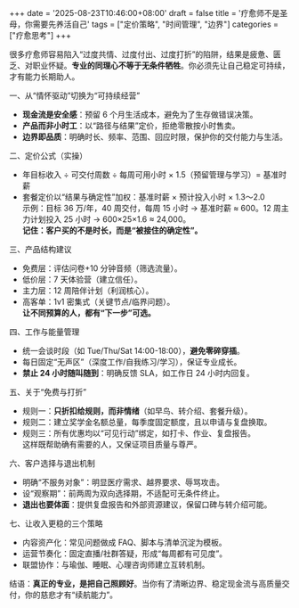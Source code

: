 +++
date = '2025-08-23T10:46:00+08:00'
draft = false
title = '疗愈师不是圣母，你需要先养活自己'
tags = ["定价策略", "时间管理", "边界"]
categories = ["疗愈思考"]
+++

很多疗愈师容易陷入“过度共情、过度付出、过度打折”的陷阱，结果是疲惫、匮乏、对职业怀疑。**专业的同理心不等于无条件牺牲**。你必须先让自己稳定可持续，才有能力长期助人。

一、从“情怀驱动”切换为“可持续经营”
- **现金流是安全感**：预留 6 个月生活成本，避免为了生存做错误决策。  
- **产品而非小时工**：以“路径与结果”定价，拒绝零散按小时售卖。  
- **边界即品质**：明确时长、频率、范围、回应时限，保护你的交付能力与生活。

二、定价公式（实操）
- 年目标收入 ÷ 可交付周数 ÷ 每周可用小时 × 1.5（预留管理与学习）= 基准时薪  
- 套餐定价以“结果与确定性”加权：基准时薪 × 预计投入小时 × 1.3～2.0  
示例：目标 36 万/年，40 周交付，每周 15 小时 → 基准时薪 ≈ 600。12 周主力计划投入 25 小时 → 600×25×1.6 ≈ 24,000。  
**记住：客户买的不是时长，而是“被接住的确定性”。**

三、产品结构建议
- 免费层：评估问卷+10 分钟音频（筛选流量）。  
- 低价层：7 天体验营（建立信任）。  
- 主力层：12 周陪伴计划（利润核心）。  
- 高客单：1v1 密集式（关键节点/临界问题）。  
**让不同预算的人，都有“下一步”可选。**

四、工作与能量管理
- 统一会谈时段（如 Tue/Thu/Sat 14:00-18:00），**避免零碎穿插**。  
- 每日固定“无声区”（深度工作/自我练习/学习），保证专业成长。  
- **禁止 24 小时随叫随到**：明确反馈 SLA，如工作日 24 小时内回复。

五、关于“免费与打折”
- 规则一：**只折扣给规则，而非情绪**（如早鸟、转介绍、套餐升级）。  
- 规则二：建立奖学金名额总量，每季度固定额度，且以申请与复盘换取。  
- 规则三：所有优惠均以“可见行动”绑定，如打卡、作业、复盘报告。  
这样既帮助确有需要的人，又保证项目质量与尊严。

六、客户选择与退出机制
- 明确“不服务对象”：明显医疗需求、越界要求、辱骂攻击。  
- 设“观察期”：前两周为双向选择期，不适配可无条件终止。  
- **退出也要体面**：提供复盘报告和外部资源建议，保留口碑与转介绍可能。

七、让收入更稳的三个策略
- 内容资产化：常见问题做成 FAQ、脚本与清单沉淀为模板。  
- 运营节奏化：固定直播/社群答疑，形成“每周都有可见度”。  
- 联盟协作：与瑜伽、睡眠、心理咨询师建立互转机制。

结语：**真正的专业，是把自己照顾好**。当你有了清晰边界、稳定现金流与高质量交付，你的慈悲才有“续航能力”。